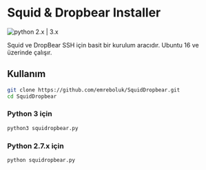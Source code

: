 # Squid & Dropbear Installer


![python 2.x | 3.x](https://img.shields.io/pypi/pyversions/svglib.svg)


Squid ve DropBear SSH için basit bir kurulum aracıdır.
Ubuntu 16 ve üzerinde çalışır.

## Kullanım

```sh
git clone https://github.com/emreboluk/SquidDropbear.git
cd SquidDropbear
```

### Python 3 için
```sh
python3 squidropbear.py
```

### Python 2.7.x için
```sh
python squidropbear.py
```
